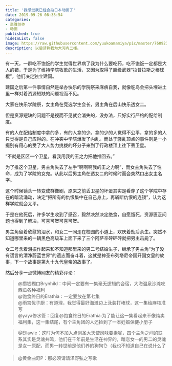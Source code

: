 ```yaml
---
title: '我感觉我已经会拍日本动画了'
date: 2019-09-26 08:35:54
categories:
- 高雅创作
- 动画
published: true
hideInList: false
image: https://raw.githubusercontent.com/yuukoamamiya/pic/master/76092399_p0.png
description: 以后请称我为大河内二楼。
---
```


有一天，一群吃不饱饭的学生觉得世界病了我为什么要吃药，吃不饱饭一定都是大人的错，于是为了维持学院牧歌的生活，又因为取得了超级武器“拉普拉斯之棒球棍”，他们决定独立建国。

建国之后第一件事情自然是举办快乐的学院祭来麻痹自我，就像鸵鸟会把头埋进土里一样对着资源短缺的问题视而不见。

大家在快乐学院祭，女主角在竞选学生会长，男主角在后山快乐透女二。

但是资源短缺的问题不是视而不见就会消失的，没办法，只好实行严格的配给制度。

有的人在配给制度中拿的多，有的人拿的少。拿的少的人觉得不公平，拿的多的人只觉得是自己应得的。在冲突中学院爆发了内乱。而处于骚乱顶点的事件则是一小撮别有用心的受了大人势力挑拨的坏分子来到了行政楼顶上往下丢卫星。

“不就是区区一个卫星，看我用我的王之力把他推回去。”

为了推这个卫星，男主角失去了左手“啊啊啊我的王之力啊”，而女主角失去了性命，成为了学院的女鬼。从此以后男主角在透女二的时候时而会突然口出女主名字。

这个时候镜头一转变成群像剧，原来之前丢卫星的坏蛋其实是看穿了这个学院中存在的暗流涌动，决定“把所有的仇恨集中在自己身上，再斩断仇恨的连锁”，认为这样学院就会太平。

于是在他死后，许多学生收到了感召，毅然决然决定绝食，自愿饿死，资源匮乏问题也得到了解决，可喜可贺可喜可贺。

男主角留着欣慰的泪水，和女二一同走在校园的小道上，欢庆着劫后余生。突然不知道哪里来的一辆黑色高级车上面下来了三个阿萨辛砰砰砰就把男主击毙了。

女二号含着泪振作起来和不知道那里来的男二号结婚生子，继承了男主角“为了没有谎言的清净蔚蓝世界”的遗志而奋斗着，这就是神圣布列塔尼帝国开国女皇的故事，下一个故事是第九十九代皇帝的故事了。

然后分享一点微博网友的精彩评论：

> @攒钱糊口Brynhild：中间一定要有一集毫无逻辑的合宿，大海温泉沙滩吃西瓜各种福利  
> @饱食终日的Erathia：一定要放在第七集  
> @雨宫优子厨：有道理，我觉得最好海滩边上泳装打棒球，这一集给麻枝准写  
> @yaya修水管：回复@饱食终日的Erathia:为了能让这一集看起来不像纯卖福利集，这一集结尾，有个主角团的人还捡到了一本妊娠保健小册子

> @Ellawie：这时为何不加入点创圣大天使风味要素呢，四个主角之间的联系其实是灵魂共鸣，他们在千年前是生活在神界的，暗恋女一的男二的灵魂是女一原配，而男一转世前是他们养的狗狗👌（我也不知道自己在说什么了

> @黄金曲奇P：那必须请请泽野弘之写歌
